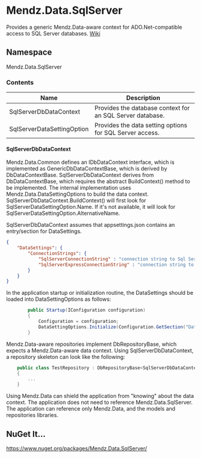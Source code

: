 # Mendz.Data.SqlServer
Provides a generic Mendz.Data-aware context for ADO.Net-compatible access to SQL Server databases. [Wiki](https://github.com/etmendz/Mendz.Data.SqlServer/wiki)
## Namespace
Mendz.Data.SqlServer
### Contents
Name | Description
---- | -----------
SqlServerDbDataContext | Provides the database context for an SQL Server database.
SqlServerDataSettingOption | Provides the data setting options for SQL Server access.
#### SqlServerDbDataContext
Mendz.Data.Common defines an IDbDataContext interface, 
which is implemented as GenericDbDataContextBase, 
which is derived by DbDataContextBase.
SqlServerDbDataContext derives from DbDataContextBase, which requires the abstract BuildContext() method to be implemented.
The internal implementation uses Mendz.Data.DataSettingOptions to build the data context.
SqlServerDbDataContext.BuildContext() will first look for SqlServerDataSettingOption.Name.
If it's not available, it will look for SqlServerDataSettingOption.AlternativeName.

SqlServerDbDataContext assumes that appsettings.json contains an entry/section for DataSettings.
```JSON
{
    "DataSettings": {
        "ConnectionStrings": {
            "SqlServerConnectionString" : "connection string to Sql Server",
            "SqlServerExpressConnectionString" : "connection string to Sql Server express (LocalDB)"
        }
    }
}
```
In the application startup or initialization routine, the DataSettings should be loaded into DataSettingOptions as follows:
```C#
        public Startup(IConfiguration configuration)
        {
            Configuration = configuration;
            DataSettingOptions.Initialize(Configuration.GetSection("DataSettings").Get<DataSettings>());
        }
```
Mendz.Data-aware repositories implement DbRepositoryBase, which expects a Mendz.Data-aware data context.
Using SqlServerDbDataContext, a repository skeleton can look like the following:
```C#
    public class TestRepository : DbRepositoryBase<SqlServerDbDataContext>
    {
        ...
    }
```
Using Mendz.Data can shield the application from "knowing" about the data context.
The application does not need to reference Mendz.Data.SqlServer.
The application can reference only Mendz.Data, and the models and repositories libraries.
## NuGet It...
https://www.nuget.org/packages/Mendz.Data.SqlServer/
